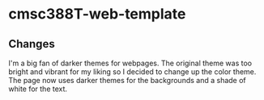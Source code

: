 # cmsc388T-web-template

## Changes

I'm a big fan of darker themes for webpages. The original theme was too bright and vibrant for my liking so I decided to change up the color theme. The page now uses darker themes for the backgrounds and a shade of white for the text.
